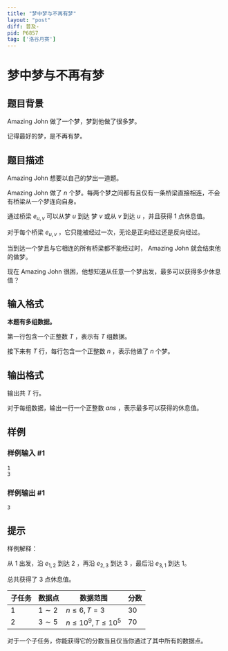 ```yaml
---
title: "梦中梦与不再有梦"
layout: "post"
diff: 普及-
pid: P6857
tag: ['洛谷月赛']
---
```

# 梦中梦与不再有梦
## 题目背景

Amazing John 做了一个梦，梦到他做了很多梦。

记得最好的梦，是不再有梦。
## 题目描述

Amazing John 想要以自己的梦出一道题。

Amazing John 做了 $n$ 个梦。每两个梦之间都有且仅有一条桥梁直接相连，不会有桥梁从一个梦连向自身。

通过桥梁 $e_{u,v}$ 可以从梦 $u$ 到达 梦 $v$ 或从 $v$ 到达 $u$ ，并且获得 $1$ 点休息值。

对于每个桥梁 $e_{u,v}$ ，它只能被经过一次，无论是正向经过还是反向经过。

当到达一个梦且与它相连的所有桥梁都不能经过时， Amazing John 就会结束他的做梦。

现在 Amazing John 很困，他想知道从任意一个梦出发，最多可以获得多少休息值？
## 输入格式

**本题有多组数据。**

第一行包含一个正整数 $T$ ，表示有 $T$ 组数据。

接下来有 $T$ 行，每行包含一个正整数 $n$ ，表示他做了 $n$ 个梦。
## 输出格式

输出共 $T$ 行。

对于每组数据，输出一行一个正整数 $ans$ ，表示最多可以获得的休息值。
## 样例

### 样例输入 #1
```
1
3
```
### 样例输出 #1
```
3
```
## 提示

样例解释：

从 $1$ 出发，沿 $e_{1,2}$ 到达 $2$ ，再沿 $e_{2,3}$ 到达 $3$ ，最后沿 $e_{3,1}$ 到达 $1$。

总共获得了 $3$ 点休息值。

|子任务|数据点|数据范围|分数|
-|-|-|-|
|$1$|$1\sim2$|$n≤6,T=3$|$30$|
|$2$|$3\sim5$|$n≤10^9,T≤10^5$|$70$|

对于一个子任务，你能获得它的分数当且仅当你通过了其中所有的数据点。
